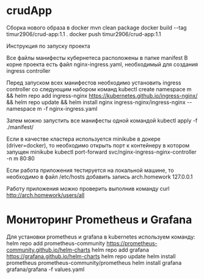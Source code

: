 # crudApp

Сборка нового образа в docker
mvn clean package
docker build --tag timur2906/crud-app:1.1 .
docker push timur2906/crud-app:1.1

Инструкция по запуску проекта

Все файлы манифесты кубернетеса расположены в папке manifest
В корне проекта есть файл nginx-ingress.yaml, необходимый для создания ingress controller

Перед запуском всех манифестов необходимо установить ingress controller со следующим набором команд
kubectl create namespace m && helm repo add ingress-nginx https://kubernetes.github.io/ingress-nginx/ && helm repo update && helm install nginx ingress-nginx/ingress-nginx --namespace m -f nginx-ingress.yaml

Затем можно запустить все манифесты одной командой
kubectl apply -f ./manifest/

Если в качестве кластера используется minikube в докере (driver=docker), то необходимо открыть порт к контейнеру в котором запущен minikube
kubectl port-forward svc/nginx-ingress-nginx-controller -n m 80:80

Если работа приложения тестируется на локальной машине, то необходимо в файл /etc/hosts добавить запись
arch.homework 127.0.0.1

Работу приложения можно проверить выполнив команду curl http://arch.homework/users/all

# Мониторинг Prometheus и Grafana
Для установки prometheus и grafana в kubernetes используем команду:
helm repo add prometheus-community https://prometheus-community.github.io/helm-charts
helm repo add grafana https://grafana.github.io/helm-charts
helm repo update
helm install prometheus prometheus-community/prometheus
helm install grafana grafana/grafana -f values.yaml
